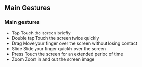 ## Main Gestures
### Main gestures
* Tap
Touch the screen briefly
* Double tap
Touch the screen twice quickly
* Drag
Move your finger over the screen without losing contact
* Slide
Slide your finger quickly over the screen
* Press
Touch the screen for an extended period of time
* Zoom
Zoom in and out the screen image
